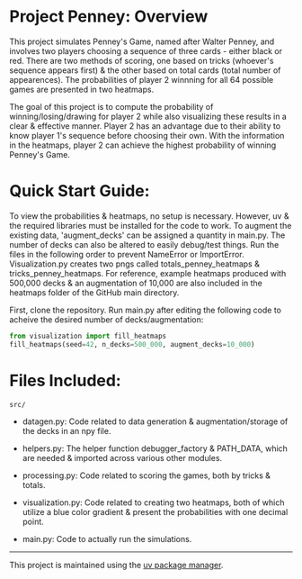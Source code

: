 # Project Penney: Overview

This project simulates Penney's Game, named after Walter Penney, and involves two players choosing a sequence of three cards - either black or red. There are two methods of scoring, one based on tricks (whoever's sequence appears first) & the other based on total cards (total number of appearences). The probabilities of player 2 winnning for all 64 possible games are presented in two heatmaps. 

The goal of this project is to compute the probability of winning/losing/drawing for player 2 while also visualizing these results in a clear & effective manner. Player 2 has an advantage due to their ability to know player 1's sequence before choosing their own. With the information in the heatmaps, player 2 can achieve the highest probability of winning Penney's Game.


# Quick Start Guide:

To view the probabilities & heatmaps, no setup is necessary. However, uv & the required libraries must be installed for the code to work. To augment the existing data, 'augment_decks' can be assigned a quantity in main.py. The number of decks can also be altered to easily debug/test things. Run the files in the following order to prevent NameError or ImportError. Visualization.py creates two pngs called totals_penney_heatmaps & tricks_penney_heatmaps. For reference, example heatmaps produced with 500,000 decks & an augmentation of 10,000 are also included in the heatmaps folder of the GitHub main directory.

First, clone the repository. Run main.py after editing the following code to acheive the desired number of decks/augmentation:

```python
from visualization import fill_heatmaps
fill_heatmaps(seed=42, n_decks=500_000, augment_decks=10_000)
```

# Files Included:

`src/`

- datagen.py: Code related to data generation & augmentation/storage of the decks in an npy file.

- helpers.py: The helper function debugger_factory & PATH_DATA, which are needed & imported across various other modules.

- processing.py: Code related to scoring the games, both by tricks & totals.

- visualization.py: Code related to creating two heatmaps, both of which utilize a blue color gradient & present the probabilities with one decimal point.

- main.py: Code to actually run the simulations.

---

This project is maintained using the [uv package manager](https://docs.astral.sh/uv/).


 
